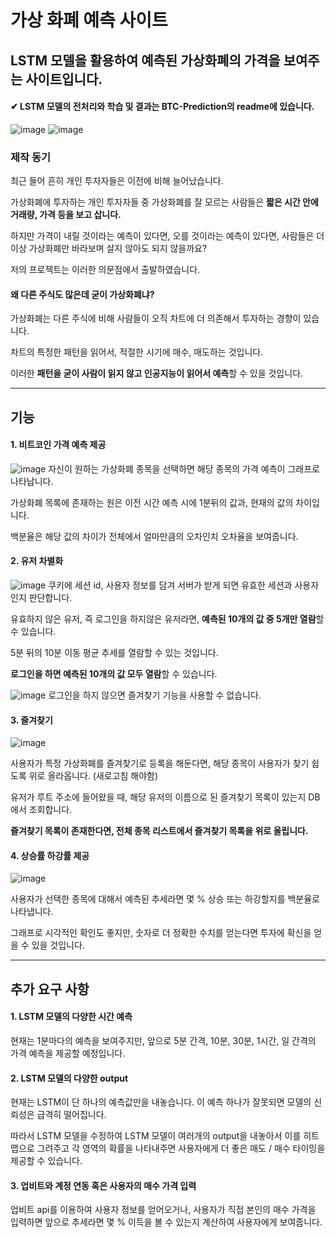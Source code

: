 # 가상 화폐 예측 사이트
## LSTM 모델을 활용하여 예측된 가상화폐의 가격을 보여주는 사이트입니다.
#### ✔ **LSTM 모델의 전처리와 학습 및 결과는 BTC-Prediction의 readme에 있습니다.**
![image](https://github.com/Digital-coin-predict-Service/Digital-coin/assets/112631585/5d7589ef-f299-42f8-b110-9f3fec56bb4c)
![image](https://github.com/Digital-coin-predict-Service/Digital-coin/assets/112631585/bdaf0062-de4b-4498-a65d-2e0b537d94f4)
### 제작 동기
최근 들어 흔히 개인 투자자들은 이전에 비해 늘어났습니다. 

가상화폐에 투자하는 개인 투자자들 중 가상화폐를 잘 모르는 사람들은 **짧은 시간 안에 거래량, 가격 등을 보고 삽니다.**

하지만 가격이 내릴 것이라는 예측이 있다면, 오를 것이라는 예측이 있다면, 사람들은 더이상 가상화폐만 바라보며 살지 않아도 되지 않을까요?

저의 프로젝트는 이러한 의문점에서 출발하였습니다.

#### 왜 다른 주식도 많은데 굳이 가상화폐냐?

가상화폐는 다른 주식에 비해 사람들이 오직 차트에 더 의존해서 투자하는 경향이 있습니다.

차트의 특정한 패턴을 읽어서, 적절한 시기에 매수, 매도하는 것입니다.

이러한 **패턴을 굳이 사람이 읽지 않고 인공지능이 읽어서 예측**할 수 있을 것입니다.
***********************
## 기능
#### 1. 비트코인 가격 예측 제공
![image](https://github.com/Digital-coin-predict-Service/Digital-coin/assets/112631585/c90ae85d-9e0d-42f6-8e7b-dd770603cd74)
자신이 원하는 가상화폐 종목을 선택하면 해당 종목의 가격 예측이 그래프로 나타납니다.

가상화폐 목록에 존재하는 원은 이전 시간 예측 시에 1분뒤의 값과, 현재의 값의 차이입니다.

백분율은 해당 값의 차이가 전체에서 얼마만큼의 오차인치 오차율을 보여줍니다.

#### 2. 유저 차별화
![image](https://github.com/Digital-coin-predict-Service/Digital-coin/assets/112631585/25385ad4-66e1-469b-8434-41c6cd7e62ec)
쿠키에 세션 id, 사용자 정보를 담겨 서버가 받게 되면 유효한 세션과 사용자인지 판단합니다.

유효하지 않은 유저, 즉 로그인을 하지않은 유저라면, **예측된 10개의 값 중 5개만 열람**할 수 있습니다.

5분 뒤의 10분 이동 평균 추세를 열람할 수 있는 것입니다.

**로그인을 하면 예측된 10개의 값 모두 열람**할 수 있습니다.

![image](https://github.com/Digital-coin-predict-Service/Digital-coin/assets/112631585/224c04a8-c535-4863-8cec-40089ddb3190)
로그인을 하지 않으면 즐겨찾기 기능을 사용할 수 없습니다.

#### 3. 즐겨찾기
![image](https://github.com/Digital-coin-predict-Service/Digital-coin/assets/112631585/030659ba-7277-472d-b5df-b15f49c6ec08)

사용자가 특정 가상화폐를 즐겨찾기로 등록을 해둔다면, 해당 종목이 사용자가 찾기 쉽도록 위로 올라옵니다. (새로고침 해야함)

유저가 루트 주소에 들어왔을 때, 해당 유저의 이름으로 된 즐겨찾기 목록이 있는지 DB에서 조회합니다.

**즐겨찾기 목록이 존재한다면, 전체 종목 리스트에서 즐겨찾기 목록을 위로 올립니다.**

#### 4. 상승률 하강률 제공
![image](https://github.com/Digital-coin-predict-Service/Digital-coin/assets/112631585/bf0b44cd-09df-472a-874d-592827cc578b)

사용자가 선택한 종목에 대해서 예측된 추세라면 몇 % 상승 또는 하강할지를 백분율로 나타냅니다.

그래프로 시각적인 확인도 좋지만, 숫자로 더 정확한 수치를 얻는다면 투자에 확신을 얻을 수 있을 것입니다.
*********************
## 추가 요구 사항
#### 1. LSTM 모델의 다양한 시간 예측
현재는 1분마다의 예측을 보여주지만, 앞으로 5분 간격, 10분, 30분, 1시간, 일 간격의 가격 예측을 제공할 예정입니다.

#### 2. LSTM 모델의 다양한 output
현재는 LSTM이 단 하나의 예측값만을 내놓습니다. 이 예측 하나가 잘못되면 모델의 신뢰성은 급격히 떨어집니다.

따라서 LSTM 모델을 수정하여 LSTM 모델이 여러개의 output을 내놓아서 이를 히트맵으로 그려주고 각 영역의 확률을 나타내주면 사용자에게 더 좋은 매도 / 매수 타이밍을 제공할 수 있습니다.

#### 3. 업비트와 계정 연동 혹은 사용자의 매수 가격 입력
업비트 api를 이용하여 사용자 정보를 얻어오거나, 사용자가 직접 본인의 매수 가격을 입력하면 앞으로 추세라면 몇 % 이득을 볼 수 있는지 계산하여 사용자에게 보여줍니다.
